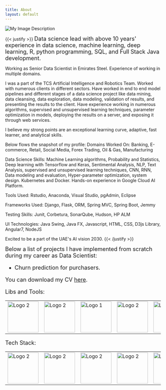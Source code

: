 ```yaml
---
title: About
layout: default
---
```



![My Image Description](/first_notebook_content/img.png)


{{< justify >}}
<span style="font-size: 18px;">
Data science lead with above 10 years' experience in data science, machine learning, deep learning, R, python programming, SQL, and Full Stack Java development.

Working as Senior Data Scientist in Emirates Steel. Experience of working in multiple domains.

I was a part of the TCS Artificial Intelligence and Robotics Team. Worked with numerous clients in different sectors. Have worked in end to end model pipelines and  different stages of a data science project like data mining, data cleansing, data exploration, data modeling, validation of results, and presenting the results to the client.
Have experience working in numerous algorithms, supervised and unsupervised learning techniques, parameter optimization in models, deploying the results on a server, and exposing it through web services.

I believe my strong points are an exceptional learning curve, adaptive, fast learner, and analytical skills.

Below flows the snapshot of  my profile:
Domains Worked On: Banking, E-commerce, Retail, Social Media, Forex Trading, Oil & Gas, Manufacturing

Data Science Skills:	Machine Learning algorithms, Probability and Statistics,  Deep learning with Tensorflow and Keras, Sentimental Analysis, NLP, Text Analysis, supervised and unsupervised learning techniques, CNN, RNN, Data modeling and evaluation, Hyper-parameter optimization, system design. Kubernetes and Docker. Hands-on experience in Google Cloud AI Platform.

Tools Used: Rstudio, Anaconda, Visual Studio, pgAdmin, Eclipse

Frameworks Used: Django, Flask, ORM, Spring MVC, Spring Boot, Jemmy

Testing Skills: Junit, Corbetura, SonarQube, Hudson, HP ALM

UI Technologies: Java Swing, Java FX, Javascript, HTML, CSS, D3js Library, Angular7, NodeJS

Excited to be a part of the UAE's AI vision 2030.
</span>
{{< /justify >}}

<span style="font-size: 18px;">
Below a list of projects I have implemented from scratch during my career as Data Scientist:

- Churn prediction for purchasers.

You can download my CV [here](/files/Ahmed_Altakrouri_Best_CV.pdf).

Libs and Tools: 

<table>
    <tr>
        <td style="padding-right:10px;"><img src="/first_notebook_content/scikit.png" alt="Logo 2" style="width:100px; height:100px;"></td>
        <td style="padding-right:10px;"><img src="/first_notebook_content/pymc.png" alt="Logo 2" style="width:100px; height:100px;"></td>
        <td style="padding-right:10px;"><img src="/first_notebook_content/plotly.png" alt="Logo 1" style="width:100px; height:100px;"></td>
        <td style="padding-right:10px;"><img src="/first_notebook_content/xgboost.png" alt="Logo 2" style="width:100px; height:100px;"></td>
        <td style="padding-right:10px;"><img src="/first_notebook_content/tensorflow.png" alt="Logo 2" style="width:100px; height:100px;"></td>
        <td style="padding-right:10px;"><img src="/first_notebook_content/keras.png" alt="Logo 2" style="width:100px; height:100px;"></td>
        <td><img src="/first_notebook_content/pandas.png" alt="Logo 2" style="width:100px; height:100px;"></td>
    </tr>
</table>

Tech Stack:

<table>
    <tr>
        <td style="padding-right:10px;"><img src="/first_notebook_content/python.png" alt="Logo 2" style="width:100px; height:100px;"></td>
        <td style="padding-right:10px;"><img src="/first_notebook_content/git.png" alt="Logo 2" style="width:100px; height:100px;"></td>
        <td style="padding-right:10px;"><img src="/first_notebook_content/jupyter.png" alt="Logo 2" style="width:100px; height:100px;"></td>
        <td style="padding-right:10px;"><img src="/first_notebook_content/dataspell.png" alt="Logo 2" style="width:100px; height:100px;"></td>
        <td style="padding-right:10px;"><img src="/first_notebook_content/PowerBI-logo.png" alt="Logo 2" style="width:100px; height:100px;"></td>
        <td style="padding-right:10px;"><img src="/first_notebook_content/mlflow.png" alt="Logo 2" style="width:100px; height:100px;"></td>
        <td><img src="/first_notebook_content/aws.png" alt="Logo 2" style="width:100px; height:100px;"></td>
    </tr>
</table>

</span>

